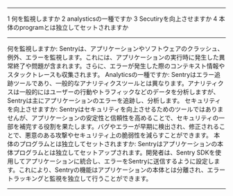 
---

1 何を監視しますか
2 analysticsの一種ですか
3 Secutiryを向上させますか
4 本体のprogramとは独立してセットされますか

---

何を監視しますか: Sentryは、アプリケーションやソフトウェアのクラッシュ、例外、エラーを監視します。これには、アプリケーションの実行時に発生した異常終了や問題が含まれます。さらに、エラーが発生した際のコンテキスト情報やスタックトレースも収集されます。
Analyticsの一種ですか: Sentryはエラー追跡ツールであり、一般的なアナリティクスツールとは異なります。アナリティクスは一般的にはユーザーの行動やトラフィックなどのデータを分析しますが、Sentryは主にアプリケーションのエラーを追跡し、分析します。
セキュリティを向上させますか: Sentryはセキュリティを向上させるためのツールではありませんが、アプリケーションの安定性と信頼性を高めることで、セキュリティの一部を補完する役割を果たします。バグやエラーが早期に検出され、修正されることで、悪意のある攻撃やセキュリティ上の脆弱性を減らすことができます。
本体のプログラムとは独立してセットされますか: Sentryはアプリケーションの本体プログラムとは独立してセットアップされます。開発者は、Sentry SDKを使用してアプリケーションに統合し、エラーをSentryに送信するように設定します。これにより、Sentryの機能はアプリケーションの本体とは分離され、エラートラッキングと監視を独立して行うことができます。

---
